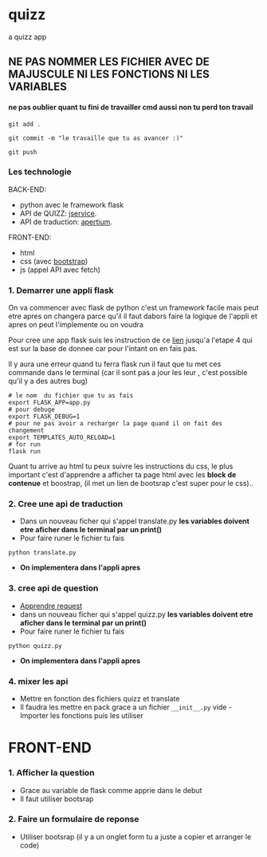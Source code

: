 # quizz
a quizz app


## NE PAS NOMMER LES FICHIER AVEC DE MAJUSCULE NI LES FONCTIONS NI LES VARIABLES

#### ne pas oublier quant tu fini de travailler cmd aussi non tu perd ton travail
```
git add .
```
```
git commit -m "le travaille que tu as avancer :)"
```
```
git push
```
### Les technologie
BACK-END:
- python avec le framework flask
- API de QUIZZ: 
    [jservice](https://jservice.io/).
- API de traduction:
    [apertium]( https://github.com/apertium/apertium-python).

FRONT-END:
- html
- css (avec [bootstrap](https://getbootstrap.com/))
- js (appel API avec fetch)

### 1. Demarrer une appli flask
On va commencer avec flask de python c'est un framework facile mais peut etre apres on changera parce qu'il
il faut dabors faire la logique de l'appli et apres on peut l'implemente ou on voudra

Pour cree une app flask suis les instruction de ce [lien](https://www.digitalocean.com/community/tutorials/how-to-make-a-web-application-using-flask-in-python-3) jusqu'a l'etape 4 qui est sur la base de donnee car pour l'intant on en fais pas.

Il y aura une erreur quand tu ferra flask run il faut que tu met ces commande dans le terminal (car il sont pas a jour les leur , c'est possible qu'il y a des autres bug)

    # le nom  du fichier que tu as fais
    export FLASK_APP=app.py 
    # pour debuge
    export FLASK_DEBUG=1 
    # pour ne pas avoir a recharger la page quand il on fait des changement
    export TEMPLATES_AUTO_RELOAD=1 
    # for run
    flask run

Quant tu arrive au html tu peux suivre les instructions du css,  le plus important c'est d'apprendre a afficher ta page html avec les **block de contenue** et boostrap, (il met un lien de bootsrap c'est super pour le css)..

### 2. Cree une api de traduction
- Dans un nouveau ficher qui s'appel translate.py
 **les variables doivent etre aficher dans le terminal par un print()**
- Pour faire runer le fichier tu fais 
``` 
python translate.py 
```
- **On implementera dans l'appli apres**
### 3. cree api de question
- [Apprendre request](https://www.digitalocean.com/community/tutorials/how-to-get-started-with-the-requests-library-in-python-fr)
- dans un nouveau ficher qui s'appel quizz.py
 **les variables doivent etre aficher dans le terminal par un print()**
- Pour faire runer le fichier tu fais 
``` 
python quizz.py 
```
- **On implementera dans l'appli apres**
### 4. mixer les api 
- Mettre en fonction des fichiers quizz et translate 
- Il faudra les mettre en pack grace a un fichier ```__init__.py``` vide
-Importer les fonctions puis les utiliser
# FRONT-END
### 1. Afficher la question
- Grace au variable de flask comme apprie dans le debut
- Il faut utiliser bootsrap 
### 2. Faire un formulaire de reponse
- Utiliser bootsrap  (il y a un onglet form tu a juste a copier et arranger le code)
